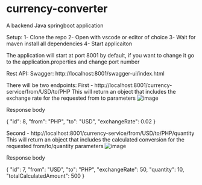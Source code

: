 # currency-converter
A backend Java springboot application

Setup:
1- Clone the repo
2- Open with vscode or editor of choice
3- Wait for maven install all dependencies
4- Start applicaiton

The application will start at port 8001 by default, if you want to change it go to the application.properties and change port number

Rest API:
Swagger: http://localhost:8001/swagger-ui/index.html

There will be two endpoints:
First - http://localhost:8001/currency-service/from/USD/to/PHP 
This will return an object that includes the exchange rate for the requested from to parameters
![image](https://user-images.githubusercontent.com/22933014/172160154-a9d6cb53-cb78-41a6-825c-58e6e30d6668.png)
	
Response body

{
  "id": 8,
  "from": "PHP",
  "to": "USD",
  "exchangeRate": 0.02
}

Second - http://localhost:8001/currency-service/from/USD/to/PHP/quantity 
This will return an object that includes the calculated conversion for the requested from/to/quantity parameters
![image](https://user-images.githubusercontent.com/22933014/172160858-68f7d3c2-d0da-4bf0-a4ff-148f647e1818.png)
	
Response body

{
  "id": 7,
  "from": "USD",
  "to": "PHP",
  "exchangeRate": 50,
  "quantity": 10,
  "totalCalculatedAmount": 500
}
